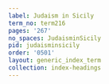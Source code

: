 ```yaml
---
label: Judaism in Sicily
term_no: term216
pages: '267'
no_spaces: JudaisminSicily
pid: judaisminsicily
order: '0501'
layout: generic_index_term
collection: index-headings
---
```

